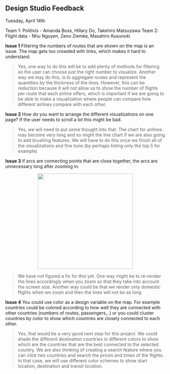 ## Design Studio Feedback
Tuesday, April 14th

Team 1: Politivis - Amanda Boss, Hillary Do, Takehiro Matsuzawa 
Team 2: Flight data - Nhu Nguyen, Zeno Ziemke, Masahiro Kusunoki

**Issue 1**
Filtering the numbers of routes that are shown on the map is an issue. The map gets too crowded with links, which makes it hard to understand.
> Yes, one way to do this will be to add plenty of methods for filtering so the user can choose just the right number to visualize. Another way we may do this, is to aggregate routes and represent the quantities by the thickness of the lines. However, this can be reduction because it will not allow us to show the number of flights per route that each airline offers, which is important if we are going to be able to make a visualization where people can compare how different airlines compare with each other.


**Issue 2**
How do you want to arrange the different visualizations on one page? If the user needs to scroll a lot this might be bad.
> Yes, we will need to put some thought into that. The chart for airlines may become very long and so might the line chart if we are also going to add brushing features. We will have to do this once we finish all of the visualizations and fine tune (by perhaps listing only the top 5 for example)

**Issue 3**
If arcs are connecting points that are close together, the arcs are unnecessary long after zooming in.
<p align="center">
	<img src="img/arg_curve.png" width="300"/>
</p>
 
> We have not figured a fix for this yet. One way might be to re-render the lines accordingly when you zoom so that they take into account the screen size. Another way could be that we render only domestic flights when we zoom and then the lines will not be as long 


**Issue 4**
You could use color as a design variable on the map. For example countries could be colored according to how well they are connected with other countries (numbers of routes, passengers,..) or you could cluster countries by color to show which countries are closely connected to each other.
> Yes, that would be a very good next step for this project. 
We could shade the different destination countries in different colors to show which are the countries that are the best connected to the selected country. We are also thinking of creating a search feature where you can click two countries and search the prices and times of the flights. In that case, we will use different color schemes to show start location, destination and transit location.
